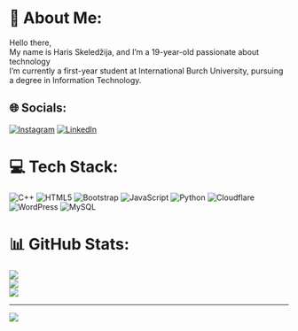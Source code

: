 # 💫 About Me:
Hello there,<br>
My name is Haris Skeledžija, and I’m a 19-year-old passionate about technology<br>
I’m currently a first-year student at International Burch University, pursuing a degree in Information Technology. <br>


## 🌐 Socials:
[![Instagram](https://img.shields.io/badge/Instagram-%23E4405F.svg?logo=Instagram&logoColor=white)](https://instagram.com/hqriss59) [![LinkedIn](https://img.shields.io/badge/LinkedIn-%230077B5.svg?logo=linkedin&logoColor=white)](https://linkedin.com/in/haris-skeledzija) 

# 💻 Tech Stack:
![C++](https://img.shields.io/badge/c++-%2300599C.svg?style=for-the-badge&logo=c%2B%2B&logoColor=white) ![HTML5](https://img.shields.io/badge/html5-%23E34F26.svg?style=for-the-badge&logo=html5&logoColor=white) ![Bootstrap](https://img.shields.io/badge/bootstrap-%238511FA.svg?style=for-the-badge&logo=bootstrap&logoColor=white) ![JavaScript](https://img.shields.io/badge/javascript-%23323330.svg?style=for-the-badge&logo=javascript&logoColor=%23F7DF1E) ![Python](https://img.shields.io/badge/python-3670A0?style=for-the-badge&logo=python&logoColor=ffdd54) ![Cloudflare](https://img.shields.io/badge/Cloudflare-F38020?style=for-the-badge&logo=Cloudflare&logoColor=white) ![WordPress](https://img.shields.io/badge/WordPress-%23117AC9.svg?style=for-the-badge&logo=WordPress&logoColor=white) ![MySQL](https://img.shields.io/badge/mysql-4479A1.svg?style=for-the-badge&logo=mysql&logoColor=white)
# 📊 GitHub Stats:
![](https://github-readme-stats.vercel.app/api?username=haris0059&theme=dark&hide_border=false&include_all_commits=true&count_private=false)<br/>
![](https://github-readme-streak-stats.herokuapp.com/?user=haris0059&theme=dark&hide_border=false)<br/>
![](https://github-readme-stats.vercel.app/api/top-langs/?username=haris0059&theme=dark&hide_border=false&include_all_commits=true&count_private=false&layout=compact)

---
[![](https://visitcount.itsvg.in/api?id=haris0059&icon=0&color=0)](https://visitcount.itsvg.in)

<!-- Proudly created with GPRM ( https://gprm.itsvg.in ) -->

